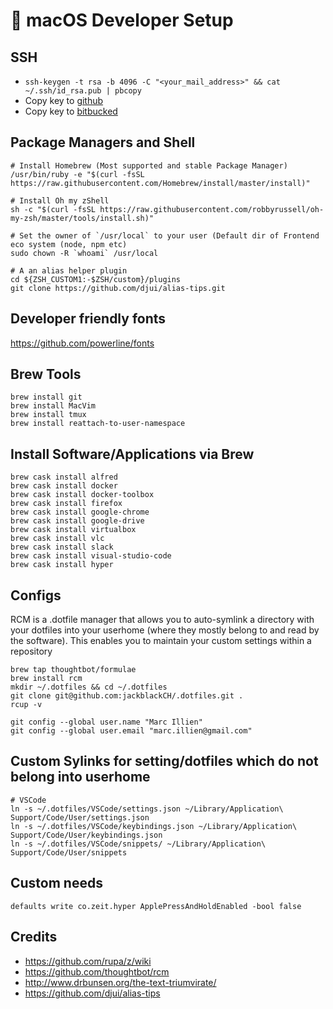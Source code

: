 #  macOS Developer Setup

## SSH
- `ssh-keygen -t rsa -b 4096 -C "<your_mail_address>" && cat ~/.ssh/id_rsa.pub | pbcopy`
- Copy key to [github](https://github.com/settings/keys)
- Copy key to [bitbucked](https://bitbucket.org/account/user/<user>/ssh-keys/)


## Package Managers and Shell
```
# Install Homebrew (Most supported and stable Package Manager)
/usr/bin/ruby -e "$(curl -fsSL https://raw.githubusercontent.com/Homebrew/install/master/install)"

# Install Oh my zShell
sh -c "$(curl -fsSL https://raw.githubusercontent.com/robbyrussell/oh-my-zsh/master/tools/install.sh)"

# Set the owner of `/usr/local` to your user (Default dir of Frontend eco system (node, npm etc)
sudo chown -R `whoami` /usr/local

# A an alias helper plugin
cd ${ZSH_CUSTOM1:-$ZSH/custom}/plugins
git clone https://github.com/djui/alias-tips.git
```

## Developer friendly fonts
https://github.com/powerline/fonts

## Brew Tools
```
brew install git
brew install MacVim
brew install tmux
brew install reattach-to-user-namespace
```

## Install Software/Applications via Brew
```
brew cask install alfred
brew cask install docker
brew cask install docker-toolbox
brew cask install firefox
brew cask install google-chrome
brew cask install google-drive
brew cask install virtualbox
brew cask install vlc
brew cask install slack
brew cask install visual-studio-code
brew cask install hyper
```

## Configs
RCM is a .dotfile manager that allows you to auto-symlink a directory with your dotfiles into your userhome (where they mostly belong to and read by the software).
This enables you to maintain your custom settings within a repository 

```
brew tap thoughtbot/formulae
brew install rcm
mkdir ~/.dotfiles && cd ~/.dotfiles
git clone git@github.com:jackblackCH/.dotfiles.git .
rcup -v

git config --global user.name "Marc Illien"
git config --global user.email "marc.illien@gmail.com"
```

## Custom Sylinks for setting/dotfiles which do not belong into userhome
```
# VSCode
ln -s ~/.dotfiles/VSCode/settings.json ~/Library/Application\ Support/Code/User/settings.json
ln -s ~/.dotfiles/VSCode/keybindings.json ~/Library/Application\ Support/Code/User/keybindings.json
ln -s ~/.dotfiles/VSCode/snippets/ ~/Library/Application\ Support/Code/User/snippets
```


## Custom needs
`defaults write co.zeit.hyper ApplePressAndHoldEnabled -bool false`

## Credits
- https://github.com/rupa/z/wiki
- https://github.com/thoughtbot/rcm
- http://www.drbunsen.org/the-text-triumvirate/
- https://github.com/djui/alias-tips
